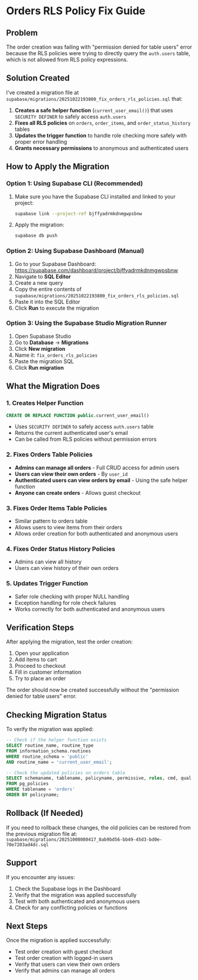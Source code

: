 # Orders RLS Policy Fix Guide

## Problem
The order creation was failing with "permission denied for table users" error because the RLS policies were trying to directly query the `auth.users` table, which is not allowed from RLS policy expressions.

## Solution Created
I've created a migration file at `supabase/migrations/20251022193800_fix_orders_rls_policies.sql` that:

1. **Creates a safe helper function** (`current_user_email()`) that uses `SECURITY DEFINER` to safely access `auth.users`
2. **Fixes all RLS policies** on `orders`, `order_items`, and `order_status_history` tables
3. **Updates the trigger function** to handle role checking more safely with proper error handling
4. **Grants necessary permissions** to anonymous and authenticated users

## How to Apply the Migration

### Option 1: Using Supabase CLI (Recommended)

1. Make sure you have the Supabase CLI installed and linked to your project:
   ```bash
   supabase link --project-ref bjffyadrmkdnmgwpsbnw
   ```

2. Apply the migration:
   ```bash
   supabase db push
   ```

### Option 2: Using Supabase Dashboard (Manual)

1. Go to your Supabase Dashboard: https://supabase.com/dashboard/project/bjffyadrmkdnmgwpsbnw
2. Navigate to **SQL Editor**
3. Create a new query
4. Copy the entire contents of `supabase/migrations/20251022193800_fix_orders_rls_policies.sql`
5. Paste it into the SQL Editor
6. Click **Run** to execute the migration

### Option 3: Using the Supabase Studio Migration Runner

1. Open Supabase Studio
2. Go to **Database** → **Migrations**
3. Click **New migration**
4. Name it: `fix_orders_rls_policies`
5. Paste the migration SQL
6. Click **Run migration**

## What the Migration Does

### 1. Creates Helper Function
```sql
CREATE OR REPLACE FUNCTION public.current_user_email()
```
- Uses `SECURITY DEFINER` to safely access `auth.users` table
- Returns the current authenticated user's email
- Can be called from RLS policies without permission errors

### 2. Fixes Orders Table Policies
- **Admins can manage all orders** - Full CRUD access for admin users
- **Users can view their own orders** - By `user_id`
- **Authenticated users can view orders by email** - Using the safe helper function
- **Anyone can create orders** - Allows guest checkout

### 3. Fixes Order Items Table Policies
- Similar pattern to orders table
- Allows users to view items from their orders
- Allows order creation for both authenticated and anonymous users

### 4. Fixes Order Status History Policies
- Admins can view all history
- Users can view history of their own orders

### 5. Updates Trigger Function
- Safer role checking with proper NULL handling
- Exception handling for role check failures
- Works correctly for both authenticated and anonymous users

## Verification Steps

After applying the migration, test the order creation:

1. Open your application
2. Add items to cart
3. Proceed to checkout
4. Fill in customer information
5. Try to place an order

The order should now be created successfully without the "permission denied for table users" error.

## Checking Migration Status

To verify the migration was applied:

```sql
-- Check if the helper function exists
SELECT routine_name, routine_type 
FROM information_schema.routines 
WHERE routine_schema = 'public' 
AND routine_name = 'current_user_email';

-- Check the updated policies on orders table
SELECT schemaname, tablename, policyname, permissive, roles, cmd, qual
FROM pg_policies
WHERE tablename = 'orders'
ORDER BY policyname;
```

## Rollback (If Needed)

If you need to rollback these changes, the old policies can be restored from the previous migration file at:
`supabase/migrations/20251008080417_8ab9bd56-bb49-45d3-bd0e-70e7203ad4dc.sql`

## Support

If you encounter any issues:
1. Check the Supabase logs in the Dashboard
2. Verify that the migration was applied successfully
3. Test with both authenticated and anonymous users
4. Check for any conflicting policies or functions

## Next Steps

Once the migration is applied successfully:
- Test order creation with guest checkout
- Test order creation with logged-in users
- Verify that users can view their own orders
- Verify that admins can manage all orders
